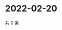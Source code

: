# 2022-02-20

共 0 条

<!-- BEGIN WEIBO -->
<!-- 最后更新时间 Sun Feb 20 2022 01:12:39 GMT+0800 (China Standard Time) -->

<!-- END WEIBO -->
